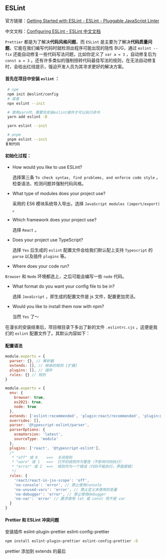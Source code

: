 ## ESLint

官方链接：[Getting Started with ESLint - ESLint - Pluggable JavaScript Linter](https://eslint.org/docs/latest/use/getting-started)

中文文档：[Configuring ESLint - ESLint 中文文档](https://eslint.bootcss.com/docs/user-guide/configuring)

`Prettier` 都是为了解决**代码风格问题**，而 `ESLint` 是主要为了解决**代码质量问题**，它能在我们编写代码时就检测出程序可能出现的隐性 BUG，通过 `eslint --fix` 还能自动修复一些代码写法问题，比如你定义了 `var a = 3` ，自动修复后为 `const a = 3` 。还有许多类似的强制扭转代码最佳写法的规则，在无法自动修复时，会给出红线提示，强迫开发人员为其寻求更好的解决方案。

#### 首先在项目中安装 `eslint` ：

```bash
 # npm
 npm init @eslint/config
 # 或者
 npx eslint --init

 # 使用yarn时，需要先安装eslint插件才可以执行命令
 yarn add eslint -D

 yarn eslint --init

 # pnpm
 pnpm eslint --init
复制代码
```

#### 初始化过程：

- How would you like to use ESLint?

  选择第三条 `To check syntax, find problems, and enforce code style` ，检查语法、检测问题并强制代码风格。

- What type of modules does your project use?

  采用的 ES6 模块系统导入导出，选择 `JavaScript modules (import/export)` 。

- Which framework does your project use?

  选择 `React` 。

- Does your project use TypeScript?

  选择 `Yes` 后生成的 `eslint` 配置文件会给我们默认配上支持 `Typescript` 的 `parse` 以及插件 `plugins` 等。

- Where does your code run?

`Browser` 和 `Node` 环境都选上，之后可能会编写一些 `node` 代码。

- What format do you want your config file to be in?

  选择 `JavaScript` ，即生成的配置文件是 js 文件，配置更加灵活。

- Would you like to install them now with npm?

  当然 `Yes` 了～

在漫长的安装结束后，项目根目录下多出了新的文件 `.eslintrc.cjs` ，这便是我们的 `eslint` 配置文件了。其默认内容如下：

#### 配置语法

```js
module.exports = {
  parser: {}, // 解析器
  extends: [], // 继承的规则 [扩展]
  plugins: [], // 插件
  rules: {} // 规则
}
```

```javascript
module.exports = {
  env: {
    browser: true,
    es2021: true,
    node: true
  },
  extends: ['eslint:recommended', 'plugin:react/recommended', 'plugin:@typescript-eslint/recommended'],
  overrides: [],
  parser: '@typescript-eslint/parser',
  parserOptions: {
    ecmaVersion: 'latest',
    sourceType: 'module'
  },
  plugins: ['react', '@typescript-eslint'],
  /*
   * "off" 或 0    ==>  关闭规则
   * "warn" 或 1   ==>  打开的规则作为警告（不影响代码执行）
   * "error" 或 2  ==>  规则作为一个错误（代码不能执行，界面报错）
   */
  rules: {
    'react/react-in-jsx-scope': 'off',
    'no-console': 'error', // 禁止使用console
    'no-unused-vars': 'error', // 禁止定义未使用的变量
    'no-debugger': 'error', // 禁止使用debugger
    'no-var': 'error' // 要求使用 let 或 const 而不是 var
  }
}
```

#### Prettier 和 ESLint 冲突问题

安装插件 eslint-plugin-prettier eslint-config-prettier

```bash
npm install eslint-plugin-prettier eslint-config-prettier -D
```

prettier 添加到 extends 的最后
